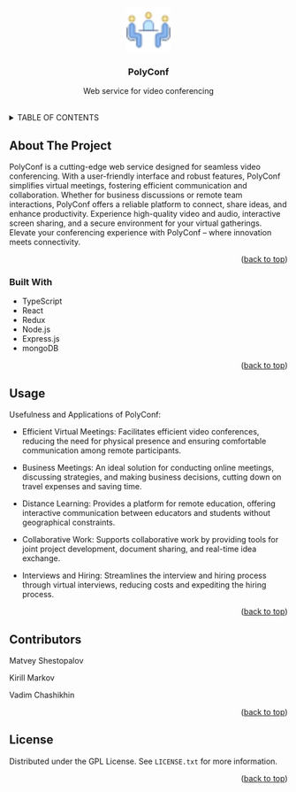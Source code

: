 <a name="readme-top"></a>

<!-- PROJECT LOGO -->
<br />
<div align="center">
  <a href="https://github.com/shestopalovmatvey/polyConf">
    <img src="client/favico.png" alt="Logo" width="80" height="80">
  </a>

  <h3 align="center">PolyConf</h3>

  <p align="center">
    Web service for video conferencing
    <br />
    <br />
  </p>
</div>



<!-- TABLE OF CONTENTS -->
<details>
  <summary>TABLE OF CONTENTS</summary>
  <ol>
    <li>
      <a href="#about-the-project">About The Project</a>
      <ul>
        <li><a href="#built-with">Built With</a></li>
      </ul>
    </li>
    <li>
      <a href="#getting-started">Getting Started</a>
      <ul>
        <li><a href="#prerequisites">Prerequisites</a></li>
        <li><a href="#installation">Installation</a></li>
      </ul>
    </li>
    <li><a href="#usage">Usage</a></li>
    <li><a href="#roadmap">Roadmap</a></li>
    <li><a href="#contributing">Contributing</a></li>
    <li><a href="#license">License</a></li>
    <li><a href="#contact">Contact</a></li>
    <li><a href="#acknowledgments">Acknowledgments</a></li>
  </ol>
</details>



<!-- ABOUT THE PROJECT -->
## About The Project

PolyConf is a cutting-edge web service designed for seamless video conferencing. With a user-friendly interface and robust features, PolyConf simplifies virtual meetings, fostering efficient communication and collaboration. Whether for business discussions or remote team interactions, PolyConf offers a reliable platform to connect, share ideas, and enhance productivity. Experience high-quality video and audio, interactive screen sharing, and a secure environment for your virtual gatherings. Elevate your conferencing experience with PolyConf – where innovation meets connectivity.

<p align="right">(<a href="#readme-top">back to top</a>)</p>



### Built With


* TypeScript
* React
* Redux
* Node.js
* Express.js
* mongoDB

<p align="right">(<a href="#readme-top">back to top</a>)</p>


<!-- USAGE EXAMPLES -->
## Usage

Usefulness and Applications of PolyConf:

* Efficient Virtual Meetings: Facilitates efficient video conferences, reducing the need for physical presence and ensuring comfortable communication among remote participants.

* Business Meetings: An ideal solution for conducting online meetings, discussing strategies, and making business decisions, cutting down on travel expenses and saving time.

* Distance Learning: Provides a platform for remote education, offering interactive communication between educators and students without geographical constraints.

* Collaborative Work: Supports collaborative work by providing tools for joint project development, document sharing, and real-time idea exchange.

* Interviews and Hiring: Streamlines the interview and hiring process through virtual interviews, reducing costs and expediting the hiring process.

<p align="right">(<a href="#readme-top">back to top</a>)</p>



<!-- CONTRIBUTOrs -->
## Contributors

Matvey Shestopalov

Kirill Markov

Vadim Chashikhin

<p align="right">(<a href="#readme-top">back to top</a>)</p>



<!-- LICENSE -->
## License

Distributed under the GPL License. See `LICENSE.txt` for more information.

<p align="right">(<a href="#readme-top">back to top</a>)</p>